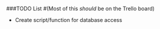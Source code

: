 ###TODO List
#(Most of this _should_ be on the Trello board)

- Create script/function for database access
